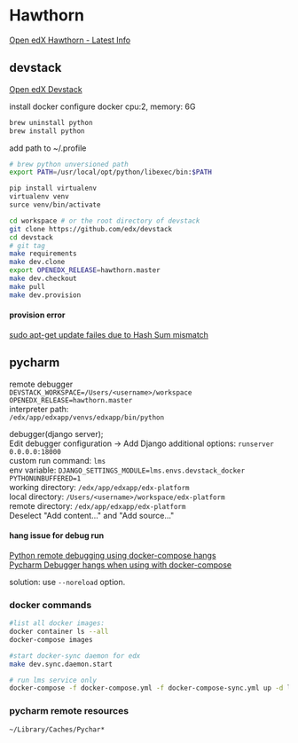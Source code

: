 
# Hawthorn

[Open edX Hawthorn - Latest Info](https://raccoongang.com/blog/open-edx-hawthorn-latest-info/)  


## devstack
[Open edX Devstack](https://github.com/edx/devstack/blob/master/README.rst)  

install docker
configure docker
    cpu:2, memory: 6G
```bash
brew uninstall python
brew install python
```
add path to ~/.profile
```bash
# brew python unversioned path
export PATH=/usr/local/opt/python/libexec/bin:$PATH
```
```bash
pip install virtualenv
virtualenv venv
surce venv/bin/activate

cd workspace # or the root directory of devstack
git clone https://github.com/edx/devstack
cd devstack
# git tag
make requirements
make dev.clone
export OPENEDX_RELEASE=hawthorn.master 
make dev.checkout
make pull
make dev.provision
```

#### provision error

[sudo apt-get update failes due to Hash Sum mismatch](https://askubuntu.com/questions/760574/sudo-apt-get-update-failes-due-to-hash-sum-mismatch)

## pycharm
remote debugger  
`DEVSTACK_WORKSPACE=/Users/<username>/workspace`  
`OPENEDX_RELEASE=hawthorn.master`  
interpreter path:  
`/edx/app/edxapp/venvs/edxapp/bin/python`  

debugger(django server);  
Edit debugger configuration -> Add Django
additional options: `runserver 0.0.0.0:18000`  
custom run command: `lms`  
env variable: `DJANGO_SETTINGS_MODULE=lms.envs.devstack_docker`    
         `PYTHONUNBUFFERED=1`  
working directory: `/edx/app/edxapp/edx-platform`  
local directory: `/Users/<username>/workspace/edx-platform`   
remote directory: `/edx/app/edxapp/edx-platform`  
Deselect "Add content..." and "Add source..."  

#### hang issue for debug run

[Python remote debugging using docker-compose hangs](https://youtrack.jetbrains.com/issue/PY-24191)  
[Pycharm Debugger hangs when using with docker-compose](https://intellij-support.jetbrains.com/hc/en-us/community/posts/115000210730-Pycharm-Debugger-hangs-when-using-with-docker-compose)  

solution: use `--noreload` option.

### docker commands

```bash
#list all docker images:
docker container ls --all
docker-compose images

#start docker-sync daemon for edx 
make dev.sync.daemon.start

# run lms service only
docker-compose -f docker-compose.yml -f docker-compose-sync.yml up -d lms
```



### pycharm remote resources
`~/Library/Caches/Pychar*`

<!--stackedit_data:
eyJoaXN0b3J5IjpbMTU4MzQ0NDk3MCwtNjc2Njc3OTIsMTU2MD
Y5NDIwNSwtNTAxMDU2Mjc4LC0xMzMzMzk5NjAzLDIwNzcwMDc1
NzksLTc1Mzk2NzUwMiw5NzU4OTI2MjksODU4Mjg5NjE5LC0xMT
kwMjY4MTk1LDExMTI5MjEzNTEsLTEwNzEzMTgwODcsNDg1ODAy
MCwtNjE5ODYyNl19
-->